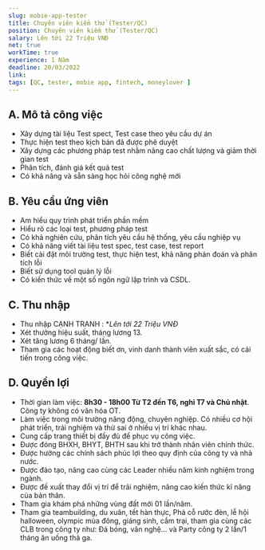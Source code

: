 ```yaml
---
slug: mobie-app-tester
title: Chuyên viên kiểm thử (Tester/QC)
position: Chuyên viên kiểm thử (Tester/QC)
salary: Lên tới 22 Triệu VNĐ
net: true
workTime: true
experience: 1 Năm
deadline: 20/03/2022
link:
tags: [QC, tester, mobie app, fintech, moneylover ]
---
```


## A. Mô tả công việc
-  Xây dựng tài liệu Test spect, Test case theo yêu cầu dự án
- Thực hiện test theo kịch bản đã được phê duyệt
- Xây dựng các phương pháp test nhằm nâng cao chất lượng và giảm thời gian test
- Phân tích, đánh giá kết quả test
- Có khả năng và sẵn sàng học hỏi công nghệ mới 

## B. Yêu cầu ứng viên
-  Am hiểu quy trình phát triển phần mềm
-  Hiểu rõ các loại test, phương pháp test
-  Có khả nghiên cứu, phân tích yêu cầu hệ thống, yêu cầu nghiệp vụ
-  Có khả năng viết tài liệu test spec, test case, test report
-  Biết cài đặt môi trường test, thực hiện test, khả năng phán đoán và phân tích lỗi
-  Biết sử dụng tool quản lý lỗi
-  Có kiến thức về một số ngôn ngữ lập trình và CSDL.

## C. Thu nhập
- Thu nhập CẠNH TRANH : **Lên tới 22 Triệu VNĐ*
- Xét thưởng hiệu suất, tháng lương 13.
- Xét tăng lương 6 tháng/ lần.
- Tham gia các hoạt động biết ơn, vinh danh thành viên xuất sắc, có cải tiến trong công việc.

## D. Quyền lợi
- Thời gian làm việc: **8h30 - 18h00 Từ T2 đến T6, nghỉ T7 và Chủ nhật**. Công ty không có văn hóa OT.
- Làm việc trong môi trường năng động, chuyên nghiệp. Có nhiều cơ hội phát triển, trải nghiệm và thử sai ở nhiều vị trí khác nhau.
- Cung cấp trang thiết bị đầy đủ để phục vụ công việc.
- Được đóng BHXH, BHYT, BHTH sau khi trở thành nhân viên chính thức.
- Được hưởng các chính sách phúc lợi theo quy định của công ty và nhà nước.
- Được đào tạo, nâng cao cùng các Leader nhiều năm kinh nghiệm trong ngành.
- Được đề xuất thay đổi vị trí để trải nghiệm, nâng cao kiến thức kĩ năng của bản thân.
- Tham gia khám phá những vùng đất mới 01 lần/năm.
- Tham gia teambuilding, du xuân, tết hàn thực, Phá cỗ rước đèn, lễ hội halloween, olympic mùa đông, giáng sinh, cắm trại, tham gia cùng các CLB trong công ty như: Đá bóng, văn nghệ… và Party công ty 2 lần/1 tháng ăn uống thả ga.


